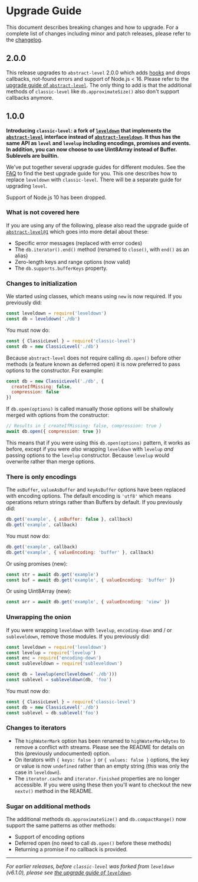 # Upgrade Guide

This document describes breaking changes and how to upgrade. For a complete list of changes including minor and patch releases, please refer to the [changelog](CHANGELOG.md).

## 2.0.0

This release upgrades to `abstract-level` 2.0.0 which adds [hooks](https://github.com/Level/abstract-level#hooks) and drops callbacks, not-found errors and support of Node.js < 16. Please refer to the [upgrade guide of `abstract-level`](https://github.com/Level/abstract-level/blob/v2.0.0/UPGRADING.md). The only thing to add is that the additional methods of `classic-level` like `db.approximateSize()` also don't support callbacks anymore.

## 1.0.0

**Introducing `classic-level`: a fork of [`leveldown`](https://github.com/Level/leveldown) that implements the [`abstract-level`](https://github.com/Level/abstract-level) interface instead of [`abstract-leveldown`](https://github.com/Level/abstract-leveldown). It thus has the same API as `level` and `levelup` including encodings, promises and events. In addition, you can now choose to use Uint8Array instead of Buffer. Sublevels are builtin.**

We've put together several upgrade guides for different modules. See the [FAQ](https://github.com/Level/community#faq) to find the best upgrade guide for you. This one describes how to replace `leveldown` with `classic-level`. There will be a separate guide for upgrading `level`.

Support of Node.js 10 has been dropped.

### What is not covered here

If you are using any of the following, please also read the upgrade guide of [`abstract-level@1`](https://github.com/Level/abstract-level/blob/main/UPGRADING.md#100) which goes into more detail about these:

- Specific error messages (replaced with error codes)
- The `db.iterator().end()` method (renamed to `close()`, with `end()` as an alias)
- Zero-length keys and range options (now valid)
- The `db.supports.bufferKeys` property.

### Changes to initialization

We started using classes, which means using `new` is now required. If you previously did:

```js
const leveldown = require('leveldown')
const db = leveldown('./db')
```

You must now do:

```js
const { ClassicLevel } = require('classic-level')
const db = new ClassicLevel('./db')
```

Because `abstract-level` does not require calling `db.open()` before other methods (a feature known as deferred open) it is now preferred to pass options to the constructor. For example:

```js
const db = new ClassicLevel('./db', {
  createIfMissing: false,
  compression: false
})
```

If `db.open(options)` is called manually those options will be shallowly merged with options from the constructor:

```js
// Results in { createIfMissing: false, compression: true }
await db.open({ compression: true })
```

This means that if you were using this `db.open(options)` pattern, it works as before, except if you were _also_ wrapping `leveldown` with `levelup` _and_ passing options to the `levelup` constructor. Because `levelup` would overwrite rather than merge options.

### There is only encodings

The `asBuffer`, `valueAsBuffer` and `keyAsBuffer` options have been replaced with encoding options. The default encoding is `'utf8'` which means operations return strings rather than Buffers by default. If you previously did:

```js
db.get('example', { asBuffer: false }, callback)
db.get('example', callback)
```

You must now do:

```js
db.get('example', callback)
db.get('example', { valueEncoding: 'buffer' }, callback)
```

Or using promises (new):

```js
const str = await db.get('example')
const buf = await db.get('example', { valueEncoding: 'buffer' })
```

Or using Uint8Array (new):

```js
const arr = await db.get('example', { valueEncoding: 'view' })
```

### Unwrapping the onion

If you were wrapping `leveldown` with `levelup`, `encoding-down` and / or `subleveldown`, remove those modules. If you previously did:

```js
const leveldown = require('leveldown')
const levelup = require('levelup')
const enc = require('encoding-down')
const subleveldown = require('subleveldown')

const db = levelup(enc(leveldown('./db')))
const sublevel = subleveldown(db, 'foo')
```

You must now do:

```js
const { ClassicLevel } = require('classic-level')
const db = new ClassicLevel('./db')
const sublevel = db.sublevel('foo')
```

### Changes to iterators

- The `highWaterMark` option has been renamed to `highWaterMarkBytes` to remove a conflict with streams. Please see the README for details on this (previously undocumented) option.
- On iterators with `{ keys: false }` or `{ values: false }` options, the key or value is now `undefined` rather than an empty string (this was only the case in `leveldown`).
- The `iterator.cache` and `iterator.finished` properties are no longer accessible. If you were using these then you'll want to checkout the new `nextv()` method in the README.

### Sugar on additional methods

The additional methods `db.approximateSize()` and `db.compactRange()` now support the same patterns as other methods:

- Support of encoding options
- Deferred open (no need to call `db.open()` before these methods)
- Returning a promise if no callback is provided.

---

_For earlier releases, before `classic-level` was forked from `leveldown` (v6.1.0), please see [the upgrade guide of `leveldown`](https://github.com/Level/leveldown/blob/HEAD/UPGRADING.md)._
